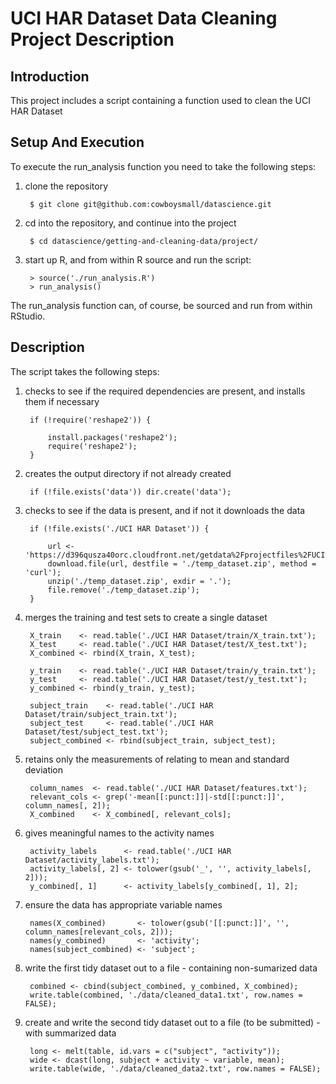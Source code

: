 # UCI HAR Dataset Data Cleaning Project Description



## Introduction

This project includes a script containing a function used to clean the UCI HAR Dataset



## Setup And Execution

To execute the run_analysis function you need to take the following steps:

1. clone the repository

        $ git clone git@github.com:cowboysmall/datascience.git

2. cd into the repository, and continue into the project 

        $ cd datascience/getting-and-cleaning-data/project/

3. start up R, and from within R source and run the script:

        > source('./run_analysis.R')
        > run_analysis()

The run_analysis function can, of course, be sourced and run from within RStudio. 



## Description

The script takes the following steps:

1. checks to see if the required dependencies are present, and installs them if necessary

        if (!require('reshape2')) {

            install.packages('reshape2');
            require('reshape2');
        }

2. creates the output directory if not already created

        if (!file.exists('data')) dir.create('data');

3. checks to see if the data is present, and if not it downloads the data

        if (!file.exists('./UCI HAR Dataset')) {

            url <- 'https://d396qusza40orc.cloudfront.net/getdata%2Fprojectfiles%2FUCI%20HAR%20Dataset.zip';
            download.file(url, destfile = './temp_dataset.zip', method = 'curl');
            unzip('./temp_dataset.zip', exdir = '.');
            file.remove('./temp_dataset.zip');
        }

4. merges the training and test sets to create a single dataset

        X_train    <- read.table('./UCI HAR Dataset/train/X_train.txt');
        X_test     <- read.table('./UCI HAR Dataset/test/X_test.txt');
        X_combined <- rbind(X_train, X_test);

        y_train    <- read.table('./UCI HAR Dataset/train/y_train.txt');
        y_test     <- read.table('./UCI HAR Dataset/test/y_test.txt');
        y_combined <- rbind(y_train, y_test);

        subject_train    <- read.table('./UCI HAR Dataset/train/subject_train.txt');
        subject_test     <- read.table('./UCI HAR Dataset/test/subject_test.txt');
        subject_combined <- rbind(subject_train, subject_test);

5. retains only the measurements of relating to mean and standard deviation

        column_names  <- read.table('./UCI HAR Dataset/features.txt');
        relevant_cols <- grep('-mean[[:punct:]]|-std[[:punct:]]', column_names[, 2]);
        X_combined    <- X_combined[, relevant_cols];

6. gives meaningful names to the activity names

        activity_labels      <- read.table('./UCI HAR Dataset/activity_labels.txt');
        activity_labels[, 2] <- tolower(gsub('_', '', activity_labels[, 2]));
        y_combined[, 1]      <- activity_labels[y_combined[, 1], 2];

7. ensure the data has appropriate variable names

        names(X_combined)       <- tolower(gsub('[[:punct:]]', '', column_names[relevant_cols, 2]));
        names(y_combined)       <- 'activity';
        names(subject_combined) <- 'subject';

8. write the first tidy dataset out to a file - containing non-sumarized data

        combined <- cbind(subject_combined, y_combined, X_combined);
        write.table(combined, './data/cleaned_data1.txt', row.names = FALSE);

9. create and write the second tidy dataset out to a file (to be submitted) - with summarized data

        long <- melt(table, id.vars = c("subject", "activity"));
        wide <- dcast(long, subject + activity ~ variable, mean);
        write.table(wide, './data/cleaned_data2.txt', row.names = FALSE);


